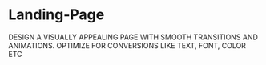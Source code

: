 # Landing-Page
DESIGN A VISUALLY APPEALING PAGE WITH  SMOOTH TRANSITIONS AND ANIMATIONS.  OPTIMIZE FOR CONVERSIONS LIKE TEXT,  FONT, COLOR ETC
